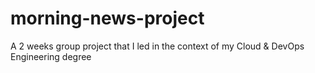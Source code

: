 # morning-news-project
A 2 weeks group project that I led in the context of my Cloud &amp; DevOps Engineering degree
